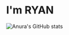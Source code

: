 # I'm RYAN
![Anura's GitHub stats](https://github-readme-stats.vercel.app/api?username=ryanyangtaoyuan&show_icons=true)

